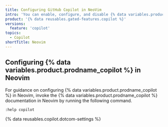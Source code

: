 ```yaml
---
title: Configuring GitHub Copilot in NeoVim
intro: 'You can enable, configure, and disable {% data variables.product.prodname_copilot %} in Neovim.'
product: '{% data reusables.gated-features.copilot %}'
versions:
  feature: 'copilot'
topics: 
  - Copilot
shortTitle: Neovim
---
```


## Configuring {% data variables.product.prodname_copilot %} in Neovim

For guidance on configuring {% data variables.product.prodname_copilot %} in Neovim, invoke the {% data variables.product.prodname_copilot %} documentation in Neovim by running the following command.


    :help copilot

{% data reusables.copilot.dotcom-settings %}
